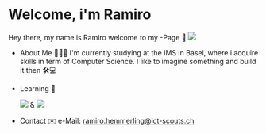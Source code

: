 # Welcome, i'm Ramiro
Hey there, my name is Ramiro welcome to my -Page 👋
<img src="https://skillicons.dev/icons?i=github"/>
- About Me 👨🏻‍💻
  I'm currently studying at the IMS in Basel, where i acquire skills in term of Computer Science.
  I like to imagine something and build it then 🛠️💻

- Learning 🧠
  
  <img src="https://skillicons.dev/icons?i=js"/> & <img src="https://skillicons.dev/icons?i=react,c,git" />
  
- Contact ✉️
  e-Mail: ramiro.hemmerling@ict-scouts.ch
